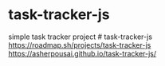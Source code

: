 # task-tracker-js
simple task tracker project 
#   t a s k - t r a c k e r - j s 
 
https://roadmap.sh/projects/task-tracker-js
https://asherpousai.github.io/task-tracker-js/
